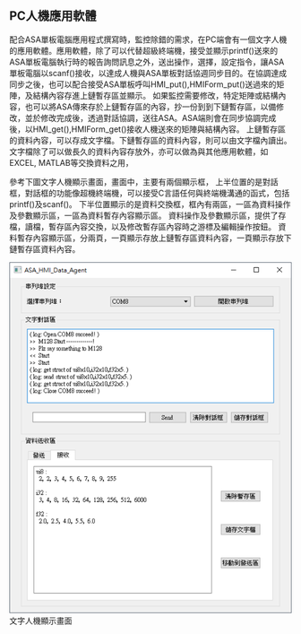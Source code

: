 ## PC人機應用軟體

配合ASA單板電腦應用程式撰寫時，監控除錯的需求，在PC端會有一個文字人機的應用軟體。應用軟體，除了可以代替超級終端機，接受並顯示printf()送來的ASA單板電腦執行時的報告詢問訊息之外，送出操作，選擇，設定指令，讓ASA 單板電腦以scanf()接收，以達成人機與ASA單板對話協週同步目的。在協調達成同步之後，也可以配合接受ASA單板呼叫HMI_put(),HMIForm_put()送過來的矩陣，及結構內容存進上鏈暫存區並顯示。
如果監控需要修改，特定矩陣或結構內容，也可以將ASA傳來存於上鏈暫存區的內容，抄一份到到下鏈暫存區，以備修改，並於修改完成後，透過對話協調，送往ASA。ASA端則會在同步協調完成後，以HMI_get(),HMIForm_get()接收人機送來的矩陣與結構內容。
上鏈暫存區的資料內容，可以存成文字檔。下鏈暫存區的資料內容，則可以由文字檔內讀出。文字檔除了可以做長久的資料內容存放外，亦可以做為與其他應用軟體，如EXCEL, MATLAB等交換資料之用，

參考下圖文字人機顯示畫面，畫面中，主要有兩個顯示框，
上半位置的是對話框，對話框的功能像超機終端機，可以接受C言語任何與終端機溝通的函式，包括printf()及scanf()。
下半位置顯示的是資料交換框，框內有兩區，一區為資料操作及參數顯示區，一區為資料暫存內容顯示區。
資料操作及參數顯示區，提供了存檔，讀檔，暫存區內容交換，以及修改暫存區內容時之游標及編輯操作按鈕。
資料暫存內容顯示區，分兩頁，一頁顯示存放上鏈暫存區資料內容，一頁顯示存放下鏈暫存區資料內容。

![前饋控制系統](./img/agent.png)  
文字人機顯示畫面
